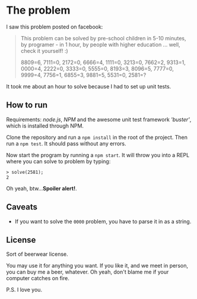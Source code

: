 # The problem

I saw this problem posted on facebook:

  > This problem can be solved by pre-school children in 5-10 minutes, by programer - in 1 hour, by people with higher education ... well, check it yourself! :)
  >
  > 8809=6, 
  > 7111=0, 
  > 2172=0, 
  > 6666=4, 
  > 1111=0, 
  > 3213=0, 
  > 7662=2, 
  > 9313=1, 
  > 0000=4, 
  > 2222=0, 
  > 3333=0, 
  > 5555=0, 
  > 8193=3, 
  > 8096=5, 
  > 7777=0, 
  > 9999=4, 
  > 7756=1, 
  > 6855=3, 
  > 9881=5, 
  > 5531=0, 
  > 2581=?

It took me about an hour to solve because I had to set up unit tests.


## How to run

Requirements: *node.js*, *NPM* and the awesome unit test framework *'buster'*, which is installed through NPM.

Clone the repository and run a `npm install` in the root of the project. Then run a `npm test`. It should pass without any errors.

Now start the program by running a `npm start`. It will throw you into a REPL where you can solve to problem by typing:

    > solve(2581);
    2

Oh yeah, btw...**Spoiler alert!**.


## Caveats

  * If you want to solve the `0000` problem, you have to parse it in as a string.


## License

Sort of beerwear license.

You may use it for anything you want. If you like it, and we meet in person, you can buy me a beer, whatever. Oh yeah, don't blame me if your computer catches on fire.

P.S. I love you.